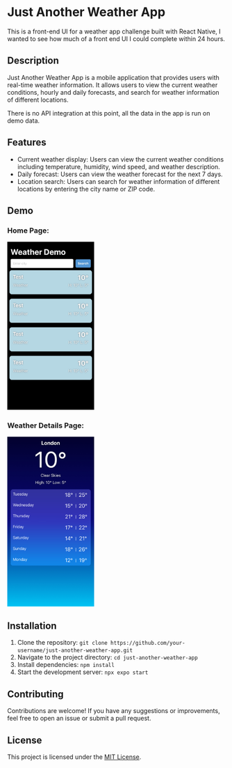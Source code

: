 # Just Another Weather App

This is a front-end UI for a weather app challenge built with React Native, I wanted to see how much of a front end UI I could complete within 24 hours.

## Description

Just Another Weather App is a mobile application that provides users with real-time weather information. It allows users to view the current weather conditions, hourly and daily forecasts, and search for weather information of different locations.

There is no API integration at this point, all the data in the app is run on demo data.

## Features

- Current weather display: Users can view the current weather conditions including temperature, humidity, wind speed, and weather description.
- Daily forecast: Users can view the weather forecast for the next 7 days.
- Location search: Users can search for weather information of different locations by entering the city name or ZIP code.

## Demo

### Home Page:

<img src="assets/readme/IMG_8016.jpg" alt="home" width="200"/>

### Weather Details Page:

<img src="assets/readme/IMG_8017.jpg" alt="home" width="200"/>

## Installation

1. Clone the repository: `git clone https://github.com/your-username/just-another-weather-app.git`
2. Navigate to the project directory: `cd just-another-weather-app`
3. Install dependencies: `npm install`
4. Start the development server: `npx expo start`

## Contributing

Contributions are welcome! If you have any suggestions or improvements, feel free to open an issue or submit a pull request.

## License

This project is licensed under the [MIT License](LICENSE).

